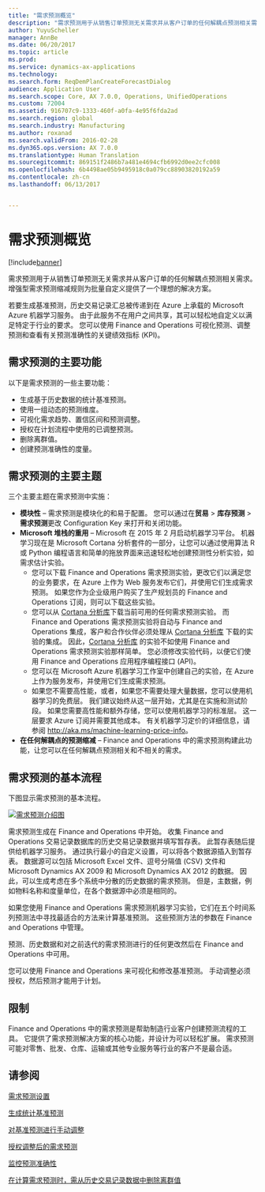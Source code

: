 ```yaml
---
title: "需求预测概览"
description: "需求预测用于从销售订单预测无关需求并从客户订单的任何解耦点预测相关需求。 增强型需求预测缩减规则为批量自定义提供了一个理想的解决方案。"
author: YuyuScheller
manager: AnnBe
ms.date: 06/20/2017
ms.topic: article
ms.prod: 
ms.service: dynamics-ax-applications
ms.technology: 
ms.search.form: ReqDemPlanCreateForecastDialog
audience: Application User
ms.search.scope: Core, AX 7.0.0, Operations, UnifiedOperations
ms.custom: 72004
ms.assetid: 916707c9-1333-460f-a0fa-4e95f6fda2ad
ms.search.region: global
ms.search.industry: Manufacturing
ms.author: roxanad
ms.search.validFrom: 2016-02-28
ms.dyn365.ops.version: AX 7.0.0
ms.translationtype: Human Translation
ms.sourcegitcommit: 869151f2486b7a481e4694cfb6992d0ee2cfc008
ms.openlocfilehash: 6b4498ae05b9495918c0a079cc88903820192a59
ms.contentlocale: zh-cn
ms.lasthandoff: 06/13/2017


---
```


# <a name="demand-forecasting-overview"></a>需求预测概览

[!include[banner](../includes/banner.md)]


需求预测用于从销售订单预测无关需求并从客户订单的任何解耦点预测相关需求。 增强型需求预测缩减规则为批量自定义提供了一个理想的解决方案。

若要生成基准预测，历史交易记录汇总被传递到在 Azure 上承载的 Microsoft Azure 机器学习服务。 由于此服务不在用户之间共享，其可以轻松地自定义以满足特定于行业的要求。 您可以使用 Finance and Operations 可视化预测、调整预测和查看有关预测准确性的关键绩效指标 (KPI)。

## <a name="key-features-of-demand-forecasting"></a>需求预测的主要功能
以下是需求预测的一些主要功能：

-   生成基于历史数据的统计基准预测。
-   使用一组动态的预测维度。
-   可视化需求趋势、置信区间和预测调整。
-   授权在计划流程中使用的已调整预测。
-   删除离群值。
-   创建预测准确性的度量。

## <a name="major-themes-in-demand-forecasting"></a>需求预测的主要主题
三个主要主题在需求预测中实施：

-   **模块性** – 需求预测是模块化的和易于配置。 您可以通过在**贸易** &gt; **库存预测** &gt; **需求预测**更改 Configuration Key 来打开和关闭功能。
-   **Microsoft 堆栈的重用** – Microsoft 在 2015 年 2 月启动机器学习平台。 机器学习现在是 Microsoft Cortana 分析套件的一部分，让您可以通过使用算法 R 或 Python 编程语言和简单的拖放界面来迅速轻松地创建预测性分析实验，如需求估计实验。
    -   您可以下载 Finance and Operations 需求预测实验，更改它们以满足您的业务要求，在 Azure 上作为 Web 服务发布它们，并使用它们生成需求预测。 如果您作为企业级用户购买了生产规划员的 Finance and Operations 订阅，则可以下载这些实验。
    -   您可以从 [Cortana 分析库](https://gallery.cortanaanalytics.com/)下载当前可用的任何需求预测实验。 而 Finance and Operations 需求预测实验将自动与 Finance and Operations 集成，客户和合作伙伴必须处理从 [Cortana 分析库](https://gallery.cortanaanalytics.com/) 下载的实验的集成。 因此，[Cortana 分析库](https://gallery.cortanaanalytics.com/) 的实验不如使用 Finance and Operations 需求预测实验那样简单。 您必须修改实验代码，以便它们使用 Finance and Operations 应用程序编程接口 (API)。
    -   您可以在 Microsoft Azure 机器学习工作室中创建自己的实验，在 Azure 上作为服务发布，并使用它们生成需求预测。
    -   如果您不需要高性能，或者，如果您不需要处理大量数据，您可以使用机器学习的免费层。 我们建议始终从这一层开始，尤其是在实施和测试阶段。 如果您需要高性能和额外存储，您可以使用机器学习的标准层。 这一层要求 Azure 订阅并需要其他成本。 有关机器学习定价的详细信息，请参阅 <http://aka.ms/machine-learning-price-info>。
-   **在任何解耦点的预测缩减** – Finance and Operations 中的需求预测构建此功能，让您可以在任何解耦点预测相关和不相关的需求。

## <a name="basic-flow-in-demand-forecasting"></a>需求预测的基本流程
下图显示需求预测的基本流程。 

[![需求预测介绍图](./media/demand-forecasting-introduction.png)](./media/demand-forecasting-introduction.png)

需求预测生成在 Finance and Operations 中开始。 收集 Finance and Operations 交易记录数据库的历史交易记录数据并填写暂存表。 此暂存表随后提供给机器学习服务。 通过执行最小的自定义设置，可以将各个数据源插入到暂存表。 数据源可以包括 Microsoft Excel 文件、逗号分隔值 (CSV) 文件和 Microsoft Dynamics AX 2009 和 Microsoft Dynamics AX 2012 的数据。 因此，可以生成考虑在多个系统中分散的历史数据的需求预测。 但是，主数据，例如物料名称和度量单位，在各个数据源中必须是相同的。

如果您使用 Finance and Operations 需求预测机器学习实验，它们在五个时间系列预测法中寻找最适合的方法来计算基准预测。 这些预测方法的参数在 Finance and Operations 中管理。 

预测、历史数据和对之前迭代的需求预测进行的任何更改然后在 Finance and Operations 中可用。 

您可以使用 Finance and Operations 来可视化和修改基准预测。 手动调整必须授权，然后预测才能用于计划。

## <a name="limitations"></a>限制
Finance and Operations 中的需求预测是帮助制造行业客户创建预测流程的工具。 它提供了需求预测解决方案的核心功能，并设计为可以轻松扩展。 需求预测可能对零售、批发、仓库、运输或其他专业服务等行业的客户不是最合适。

<a name="see-also"></a>请参阅
--------

[需求预测设置](demand-forecasting-setup.md)

[生成统计基准预测](generate-statistical-baseline-forecast.md)

[对基准预测进行手动调整](manual-adjustments-baseline-forecast.md)

[授权调整后的需求预测](authorize-adjusted-forecast.md)

[监控预测准确性](monitor-forecast-accuracy.md)

[在计算需求预测时，需从历史交易记录数据中删除离群值](remove-historical-outliers-calculating-demand-forecast.md)




